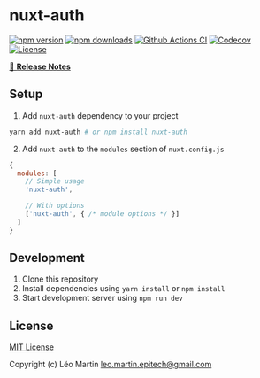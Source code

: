 # nuxt-auth

[![npm version][npm-version-src]][npm-version-href]
[![npm downloads][npm-downloads-src]][npm-downloads-href]
[![Github Actions CI][github-actions-ci-src]][github-actions-ci-href]
[![Codecov][codecov-src]][codecov-href]
[![License][license-src]][license-href]

> 

[📖 **Release Notes**](./CHANGELOG.md)

## Setup

1. Add `nuxt-auth` dependency to your project

```bash
yarn add nuxt-auth # or npm install nuxt-auth
```

2. Add `nuxt-auth` to the `modules` section of `nuxt.config.js`

```js
{
  modules: [
    // Simple usage
    'nuxt-auth',

    // With options
    ['nuxt-auth', { /* module options */ }]
  ]
}
```

## Development

1. Clone this repository
2. Install dependencies using `yarn install` or `npm install`
3. Start development server using `npm run dev`

## License

[MIT License](./LICENSE)

Copyright (c) Léo Martin <leo.martin.epitech@gmail.com>

<!-- Badges -->
[npm-version-src]: https://img.shields.io/npm/v/nuxt-auth/latest.svg
[npm-version-href]: https://npmjs.com/package/nuxt-auth

[npm-downloads-src]: https://img.shields.io/npm/dt/nuxt-auth.svg
[npm-downloads-href]: https://npmjs.com/package/nuxt-auth

[github-actions-ci-src]: https://github.com/LeoMartinDev/nuxt-auth/workflows/ci/badge.svg
[github-actions-ci-href]: https://github.com/LeoMartinDev/nuxt-auth/actions?query=workflow%3Aci

[codecov-src]: https://img.shields.io/codecov/c/github/LeoMartinDev/nuxt-auth.svg
[codecov-href]: https://codecov.io/gh/LeoMartinDev/nuxt-auth

[license-src]: https://img.shields.io/npm/l/nuxt-auth.svg
[license-href]: https://npmjs.com/package/nuxt-auth
